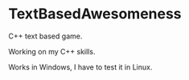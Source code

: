 # TextBasedAwesomeness
C++ text based game.

Working on my C++ skills.

Works in Windows, I have to test it in Linux.
